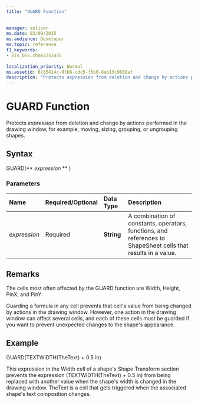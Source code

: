 ```yaml
---
title: "GUARD Function"
 
 
manager: soliver
ms.date: 03/09/2015
ms.audience: Developer
ms.topic: reference
f1_keywords:
- Vis_DSS.chm82251435
 
localization_priority: Normal
ms.assetid: 6c85414c-9fb6-cdc5-f5b6-8eb13c9608af
description: "Protects expression from deletion and change by actions performed in the drawing window, for example, moving, sizing, grouping, or ungrouping shapes."
---
```


# GUARD Function

Protects  *expression*  from deletion and change by actions performed in the drawing window, for example, moving, sizing, grouping, or ungrouping shapes. 
  
## Syntax

GUARD(** *expression* ** ) 
  
### Parameters

|**Name**|**Required/Optional**|**Data Type**|**Description**|
|:-----|:-----|:-----|:-----|
| _expression_ <br/> |Required  <br/> |**String** <br/> |A combination of constants, operators, functions, and references to ShapeSheet cells that results in a value.  <br/> |
   
## Remarks

The cells most often affected by the GUARD function are Width, Height, PinX, and PinY. 
  
Guarding a formula in any cell prevents that cell's value from being changed by actions in the drawing window. However, one action in the drawing window can affect several cells, and each of these cells must be guarded if you want to prevent unexpected changes to the shape's appearance. 
  
## Example

GUARD(TEXTWIDTH(TheText) + 0.5 in) 
  
This expression in the Width cell of a shape's Shape Transform section prevents the expression (TEXTWIDTH(TheText) + 0.5 in) from being replaced with another value when the shape's width is changed in the drawing window. TheText is a cell that gets triggered when the associated shape's text composition changes. 
  

